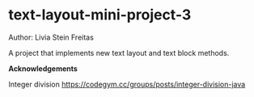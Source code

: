 # text-layout-mini-project-3

Author: Livia Stein Freitas

A project that implements new text layout and text block methods. 

**Acknowledgements**

Integer division
https://codegym.cc/groups/posts/integer-division-java
